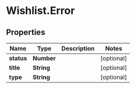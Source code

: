 # Wishlist.Error

## Properties
Name | Type | Description | Notes
------------ | ------------- | ------------- | -------------
**status** | **Number** |  | [optional] 
**title** | **String** |  | [optional] 
**type** | **String** |  | [optional] 
